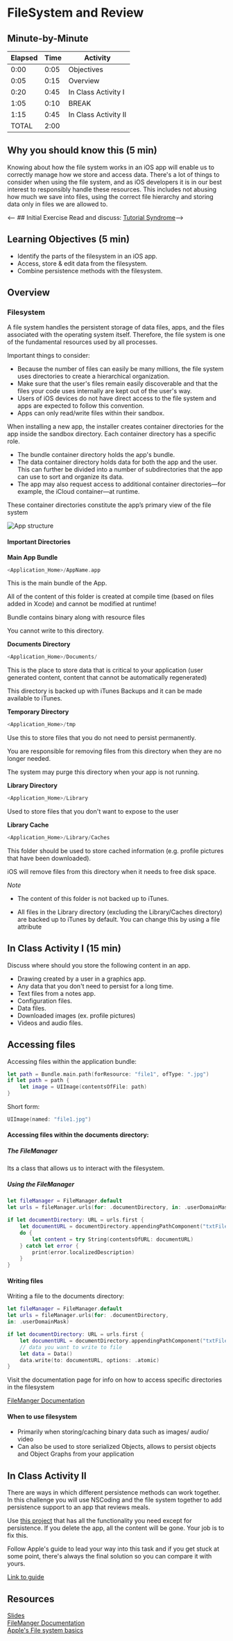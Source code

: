 # FileSystem and Review

## Minute-by-Minute

| **Elapsed** | **Time**  | **Activity**              |
| ----------- | --------- | ------------------------- |
| 0:00        | 0:05      | Objectives                |
| 0:05        | 0:15      | Overview                  |
| 0:20        | 0:45      | In Class Activity I       |
| 1:05        | 0:10      | BREAK                     |
| 1:15        | 0:45      | In Class Activity II      |
| TOTAL       | 2:00      |                           |

## Why you should know this (5 min)

Knowing about how the file system works in an iOS app will enable us to correctly manage how we store and access data. There's a lot of things to consider when using the file system, and as iOS developers it is in our best interest to responsibly handle these resources. This includes not abusing how much we save into files, using the correct file hierarchy and storing data only in files we are allowed to.

<-- ## Initial Exercise
Read and discuss: [Tutorial Syndrome](https://medium.com/arkflections/tutorial-syndrome-821588bd2fc8)-->

## Learning Objectives (5 min)

- Identify the parts of the filesystem in an iOS app.
- Access, store & edit data from the filesystem.
- Combine persistence methods with the filesystem.

## Overview

### Filesystem

A file system handles the persistent storage of data files, apps, and the files associated with the operating system itself.
Therefore, the file system is one of the fundamental resources used by all processes.

Important things to consider:
- Because the number of files can easily be many millions, the file system uses directories to create a hierarchical organization.
- Make sure that the user's files remain easily discoverable and that the files your code uses internally are kept out of the user's way.
- Users of iOS devices do not have direct access to the file system and apps are expected to follow this convention.
- Apps can only read/write files within their sandbox.


When installing a new app, the installer creates container directories for the app inside the sandbox directory. Each container directory has a specific role.

- The bundle container directory holds the app's bundle.  
- The data container directory holds data for both the app and the user. This can further be divided into a number of subdirectories that the app can use to sort and organize its data.
- The app may also request access to additional container directories—for example, the iCloud container—at runtime.

These container directories constitute the app’s primary view of the file system

![App structure](app-structure.png)

#### Important Directories

**Main App Bundle**

```swift
<Application_Home>/AppName.app
```

This is the main bundle of the App.

All of the content of this folder is created at compile time (based on files added in
Xcode) and cannot be modified at runtime!

Bundle contains binary along with resource files

You cannot write to this directory.


**Documents Directory**

```swift
<Application_Home>/Documents/
```

This is the place to store data that is critical to your application
(user generated content, content that cannot be automatically
regenerated)

This directory is backed up with iTunes Backups and it can be
made available to iTunes.


**Temporary Directory**

```swift
<Application_Home>/tmp
```

Use this to store files that you do not need to persist
permanently.

You are responsible for removing files from this
directory when they are no longer needed.

The system may purge this directory when your app is not running.


**Library Directory**

```swift
<Application_Home>/Library
```
Used to store files that you don't want to expose to the user

**Library Cache**

```swift
<Application_Home>/Library/Caches
```

This folder should be used to store cached information (e.g.
profile pictures that have been downloaded).

iOS will remove files from this directory when it needs to free
disk space.

*Note*

- The content of this folder is not backed up to iTunes.

- All files in the Library directory (excluding the Library/Caches
directory) are backed up to iTunes by default. You can change
this by using a file attribute

## In Class Activity I (15 min)

Discuss where should you store the following content in an app.

- Drawing created by a user in a graphics app.
- Any data that you don't need to persist for a long time.
- Text files from a notes app.
- Configuration files.
- Data files.
- Downloaded images (ex. profile pictures)
- Videos and audio files.


## Accessing files

Accessing files within the application bundle:

```swift
let path = Bundle.main.path(forResource: "file1", ofType: ".jpg")
if let path = path {
    let image = UIImage(contentsOfFile: path)
}
```
Short form:
```swift
UIImage(named: "file1.jpg")
```

#### Accessing files within the documents directory:
##### The FileManager

Its a class that allows us to interact with the filesystem.

##### Using the FileManager

```swift
let fileManager = FileManager.default
let urls = fileManager.urls(for: .documentDirectory, in: .userDomainMask)

if let documentDirectory: URL = urls.first {
    let documentURL = documentDirectory.appendingPathComponent("txtFile.txt")
    do {
        let content = try String(contentsOfURL: documentURL)
    } catch let error {
        print(error.localizedDescription)
    }
}
 ```

#### Writing files

Writing a file to the documents directory:

```swift
let fileManager = FileManager.default
let urls = fileManager.urls(for: .documentDirectory,
in: .userDomainMask)

if let documentDirectory: URL = urls.first {
    let documentURL = documentDirectory.appendingPathComponent("txtFile.txt")
    // data you want to write to file
    let data = Data()
    data.write(to: documentURL, options: .atomic)
}
```
Visit the documentation page for info on how to access specific directories in the filesystem

[FileManger Documentation](https://developer.apple.com/documentation/foundation/filemanager)


#### When to use filesystem

- Primarily when storing/caching binary data such as images/ audio/ video
- Can also be used to store serialized Objects, allows to persist objects and Object Graphs from your application


## In Class Activity II

There are ways in which different persistence methods can work together. In this challenge you will use NSCoding and the file system together to add persistence support to an app that reviews meals.

Use [this project](https://developer.apple.com/sample-code/swift/downloads/08_ImplementEditAndDeleteBehavior.zip) that has all the functionality you need except for persistence. If you delete the app, all the content will be gone. Your job is to fix this.

Follow Apple's guide to lead your way into this task and if you get stuck at some point, there's always the final solution so you can compare it with yours.

[Link to guide](https://developer.apple.com/library/archive/referencelibrary/GettingStarted/DevelopiOSAppsSwift/PersistData.html#//apple_ref/doc/uid/TP40015214-CH14-SW1)

<!--Clone/Download the repo below to get started:

[Bundle Challenge - Robo Profiles](https://github.com/Product-College-Labs/RoboProfiles) -->


## Resources

[Slides](https://docs.google.com/presentation/d/1AJy3P2IqTQG4LpCUhodxFwHFIdtucSY5EeBBk0sF5yk/edit?usp=sharing)<br>
[FileManger Documentation](https://developer.apple.com/documentation/foundation/filemanager)<br>
[Apple's File system basics](https://developer.apple.com/library/archive/documentation/FileManagement/Conceptual/FileSystemProgrammingGuide/FileSystemOverview/FileSystemOverview.html)
